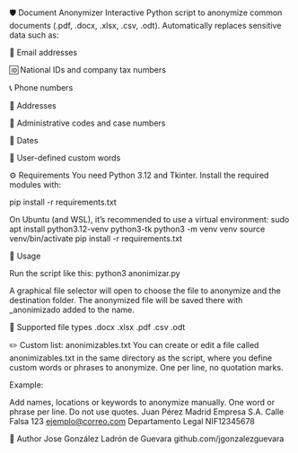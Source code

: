 🛡️ Document Anonymizer
Interactive Python script to anonymize common documents (.pdf, .docx, .xlsx, .csv, .odt). Automatically replaces sensitive data such as:

📧 Email addresses

🆔 National IDs and company tax numbers

📞 Phone numbers

🏢 Addresses

📁 Administrative codes and case numbers

📆 Dates

🔑 User-defined custom words

⚙️ Requirements
You need Python 3.12 and Tkinter.
Install the required modules with:

pip install -r requirements.txt

On Ubuntu (and WSL), it’s recommended to use a virtual environment:
sudo apt install python3.12-venv python3-tk
python3 -m venv venv
source venv/bin/activate
pip install -r requirements.txt

🧪 Usage

Run the script like this:
python3 anonimizar.py

A graphical file selector will open to choose the file to anonymize and the destination folder.
The anonymized file will be saved there with _anonimizado added to the name.

📂 Supported file types
.docx
.xlsx
.pdf
.csv
.odt

✏️ Custom list: anonimizables.txt
You can create or edit a file called anonimizables.txt in the same directory as the script, where you define custom words or phrases to anonymize.
One per line, no quotation marks.

Example:

Add names, locations or keywords to anonymize manually.
One word or phrase per line. Do not use quotes.
Juan Pérez
Madrid
Empresa S.A.
Calle Falsa 123
ejemplo@correo.com
Departamento Legal
NIF12345678

👤 Author
Jose González Ladrón de Guevara
github.com/jgonzalezguevara

